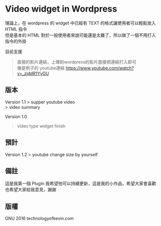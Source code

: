 <h1>Video widget in Wordpress</h1>

理論上，在 wordpress 的 widget 中已經有 TEXT 的格式讓使用者可以輕鬆放入 HTML 指令<br />
但是基本的 HTML 對於一般使用者來說可能還是太難了，所以做了一個不用打入指令的外掛

目前支援
> 直接的影片連結，上傳到wordpress的影片直接把連結打入即可<br />
> 像是例子的 youtube連結 https://www.youtube.com/watch?v=_zjddR1YyGU

<h2>版本</h2>
Version 1.1
> supper youtube video<br />
> video summary

Version 1.0
> video type widget finish

<h2>預計</h2>
Version 1.2
> youtube change size by yourself

<h2>備註</h2>
這是我第一個 Plugin
我希望他可以持續更新，這是我的小作品，希望大家會喜歡
也希望大家給我意見，謝謝

<h2>版權</h2>
GNU 2016 technologyofkevin.com
